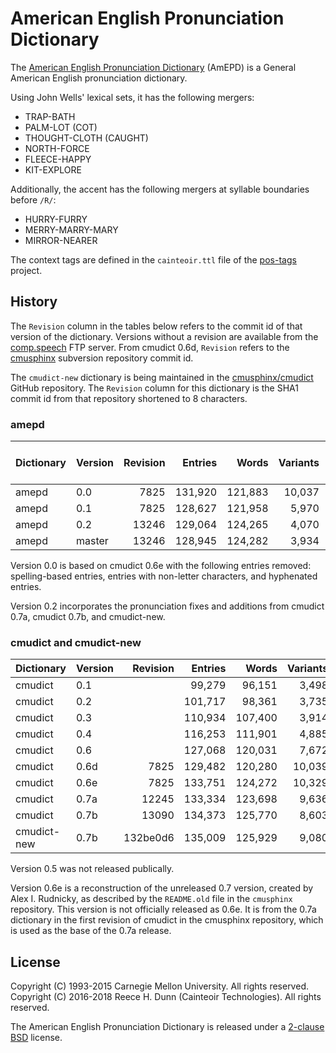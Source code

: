 # American English Pronunciation Dictionary

The [American English Pronunciation Dictionary](cmudict) (AmEPD) is a General
American English pronunciation dictionary.

Using John Wells' lexical sets, it has the following mergers:

 *  TRAP-BATH
 *  PALM-LOT (COT)
 *  THOUGHT-CLOTH (CAUGHT)
 *  NORTH-FORCE
 *  FLEECE-HAPPY
 *  KIT-EXPLORE

Additionally, the accent has the following mergers at syllable boundaries
before `/R/`:

 *  HURRY-FURRY
 *  MERRY-MARRY-MARY
 *  MIRROR-NEARER

The context tags are defined in the `cainteoir.ttl` file of the
[pos-tags](https://github.com/rhdunn/pos-tags) project.

## History

The `Revision` column in the tables below refers to the commit id of that
version of the dictionary. Versions without a revision are available from the
[comp.speech](ftp://svr-ftp.eng.cam.ac.uk/pub/comp.speech/dictionaries/cmudict/)
FTP server. From cmudict 0.6d, `Revision` refers to the
[cmusphinx](https://sourceforge.net/p/cmusphinx/code/HEAD/tree/)
subversion repository commit id.

The `cmudict-new` dictionary is being maintained in the
[cmusphinx/cmudict](https://github.com/cmusphinx/cmudict) GitHub repository.
The `Revision` column for this dictionary is the SHA1 commit id from that
repository shortened to 8 characters.

### amepd

| Dictionary  | Version | Revision | Entries | Words   | Variants | Parts of Speech |
|-------------|---------|---------:|--------:|--------:|---------:|----------------:|
| amepd       | 0.0     |     7825 | 131,920 | 121,883 |   10,037 |               0 |
| amepd       | 0.1     |     7825 | 128,627 | 121,958 |    5,970 |           1,252 |
| amepd       | 0.2     |    13246 | 129,064 | 124,265 |    4,070 |           1,304 |
| amepd       | master  |    13246 | 128,945 | 124,282 |    3,934 |           1,304 |

Version 0.0 is based on cmudict 0.6e with the following entries removed:
spelling-based entries, entries with non-letter characters, and hyphenated
entries.

Version 0.2 incorporates the pronunciation fixes and additions from cmudict
0.7a, cmudict 0.7b, and cmudict-new.

### cmudict and cmudict-new

| Dictionary  | Version | Revision | Entries | Words   | Variants |
|-------------|---------|---------:|--------:|--------:|---------:|
| cmudict     | 0.1     |          |  99,279 |  96,151 |    3,498 |
| cmudict     | 0.2     |          | 101,717 |  98,361 |    3,735 |
| cmudict     | 0.3     |          | 110,934 | 107,400 |    3,914 |
| cmudict     | 0.4     |          | 116,253 | 111,901 |    4,885 |
| cmudict     | 0.6     |          | 127,068 | 120,031 |    7,672 |
| cmudict     | 0.6d    |     7825 | 129,482 | 120,280 |   10,039 |
| cmudict     | 0.6e    |     7825 | 133,751 | 124,272 |   10,329 |
| cmudict     | 0.7a    |    12245 | 133,334 | 123,698 |    9,636 |
| cmudict     | 0.7b    |    13090 | 134,373 | 125,770 |    8,603 |
| cmudict-new | 0.7b    | 132be0d6 | 135,009 | 125,929 |    9,080 |

Version 0.5 was not released publically.

Version 0.6e is a reconstruction of the unreleased 0.7 version, created by Alex
I. Rudnicky, as described by the `README.old` file in the `cmusphinx` repository.
This version is not officially released as 0.6e. It is from the 0.7a dictionary
in the first revision of cmudict in the cmusphinx repository, which is used as
the base of the 0.7a release.

## License

Copyright (C) 1993-2015 Carnegie Mellon University. All rights reserved.  
Copyright (C) 2016-2018 Reece H. Dunn (Cainteoir Technologies). All rights reserved.

The American English Pronunciation Dictionary is released under a
[2-clause BSD](COPYING) license.
